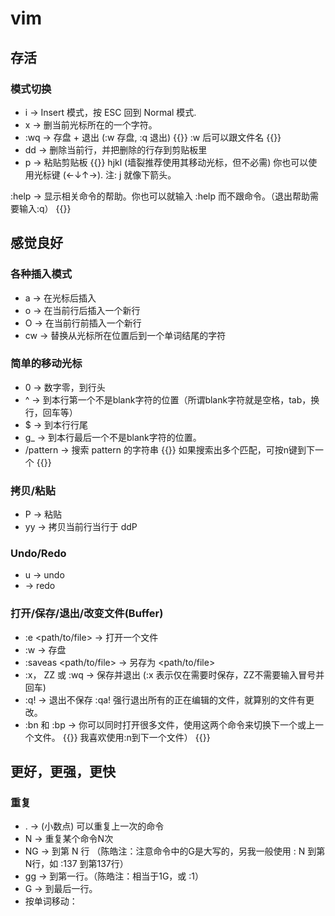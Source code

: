 # vim


## 存活
### 模式切换
* i → Insert 模式，按 ESC 回到 Normal 模式.
* x → 删当前光标所在的一个字符。
* :wq → 存盘 + 退出 (:w 存盘, :q 退出) 
{{<admonition tip>}}
:w 后可以跟文件名
{{</admonition>}}
* dd → 删除当前行，并把删除的行存到剪贴板里
* p → 粘贴剪贴板
{{<admonition>}}
hjkl (墙裂推荐使用其移动光标，但不必需) 你也可以使用光标键 (←↓↑→). 注: j 就像下箭头。

:help <command> → 显示相关命令的帮助。你也可以就输入 :help 而不跟命令。（退出帮助需要输入:q）
{{</admonition>}}

## 感觉良好
### 各种插入模式
* a → 在光标后插入
* o → 在当前行后插入一个新行
* O → 在当前行前插入一个新行
* cw → 替换从光标所在位置后到一个单词结尾的字符
### 简单的移动光标
* 0 → 数字零，到行头
* ^ → 到本行第一个不是blank字符的位置（所谓blank字符就是空格，tab，换行，回车等）
* $ → 到本行行尾
* g_ → 到本行最后一个不是blank字符的位置。
* /pattern → 搜索 pattern 的字符串
{{<admonition>}}
如果搜索出多个匹配，可按n键到下一个
{{</admonition>}}
### 拷贝/粘贴
* P → 粘贴
* yy → 拷贝当前行当行于 ddP
### Undo/Redo
* u → undo
* <C-r> → redo
### 打开/保存/退出/改变文件(Buffer)
* :e <path/to/file> → 打开一个文件
* :w → 存盘
* :saveas <path/to/file> → 另存为 <path/to/file>
* :x， ZZ 或 :wq → 保存并退出 (:x 表示仅在需要时保存，ZZ不需要输入冒号并回车)
* :q! → 退出不保存 :qa! 强行退出所有的正在编辑的文件，就算别的文件有更改。
* :bn 和 :bp → 你可以同时打开很多文件，使用这两个命令来切换下一个或上一个文件。
{{<admonition>}}
 我喜欢使用:n到下一个文件）
{{</admonition>}}
## 更好，更强，更快
### 重复
* . → (小数点) 可以重复上一次的命令
* N<command> → 重复某个命令N次
* NG → 到第 N 行 （陈皓注：注意命令中的G是大写的，另我一般使用 : N 到第N行，如 :137 到第137行）
* gg → 到第一行。（陈皓注：相当于1G，或 :1）
* G → 到最后一行。
* 按单词移动：
